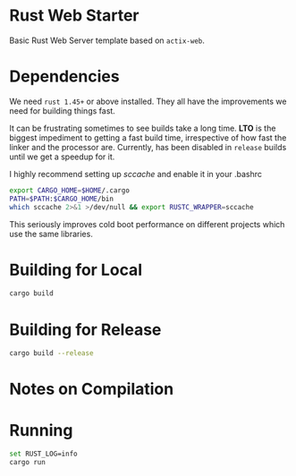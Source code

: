 # Rust Web Starter

Basic Rust Web Server template based on `actix-web`. 

# Dependencies

We need `rust 1.45+` or above installed. They all have the
improvements we need for building things fast.

It can be frustrating sometimes to see builds take a long time. **LTO**
is the biggest impediment to getting a fast build time, irrespective of 
how fast the linker and the processor are. Currently, has been disabled
in `release` builds until we get a speedup for it.

I highly recommend setting up *sccache* and enable it in your .bashrc

```bash
export CARGO_HOME=$HOME/.cargo
PATH=$PATH:$CARGO_HOME/bin
which sccache 2>&1 >/dev/null && export RUSTC_WRAPPER=sccache
```

This seriously improves cold boot performance on different projects which
use the same libraries.

# Building for Local
```bash
cargo build
```

# Building for Release

```bash
cargo build --release
```

# Notes on Compilation

# Running

```bash
set RUST_LOG=info
cargo run
```
